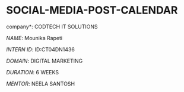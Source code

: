 # SOCIAL-MEDIA-POST-CALENDAR

company*: CODTECH IT SOLUTIONS

*NAME*: Mounika Rapeti 

*INTERN ID*: ID:CT04DN1436

*DOMAIN*: DIGITAL MARKETING 

*DURATION*: 6 WEEKS 

*MENTOR*: NEELA SANTOSH

